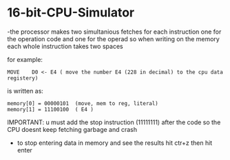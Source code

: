 # 16-bit-CPU-Simulator


-the processor makes two simultanious fetches for each instruction 
one for the operation code and one for the operad
so when writing on the memory each whole instruction takes two spaces 


for example:

	MOVE	D0 <- E4 ( move the number E4 (228 in decimal) to the cpu data registery)

is written as:

	memory[0] = 00000101  (move, mem to reg, literal)
	memory[1] = 11100100  ( E4 )


IMPORTANT: u must add the stop instruction (11111111) after the code so the CPU doesnt keep fetching garbage and crash

- to stop entering data in memory and see the results hit ctr+z then hit enter

